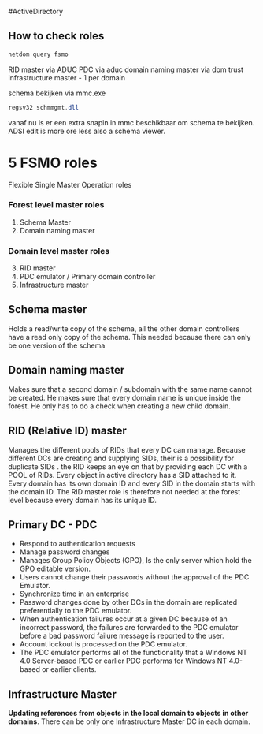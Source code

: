 #ActiveDirectory 
## How to check roles

```powershell
netdom query fsmo
```

RID master via ADUC
PDC via aduc
domain naming master via dom trust
infrastructure master - 1 per domain


schema bekijken via mmc.exe
```powershell
regsv32 schmmgmt.dll
```
vanaf nu is er een extra snapin in mmc beschikbaar om schema te bekijken. ADSI edit is more ore less also a schema viewer.

# 5 FSMO roles
Flexible Single Master Operation roles

### Forest level master roles
1. Schema Master
2. Domain naming master
### Domain level master roles
3. RID master
4. PDC emulator / Primary domain controller
5. Infrastructure master
## Schema master
Holds a read/write copy of the schema, all the other domain controllers have a read only copy of the schema. This needed because there can only be one version of the schema
## Domain naming master
Makes sure that a second domain / subdomain with the same name cannot be created. He makes sure that every domain name is unique inside the forest. He only has to do a check when creating a new child domain.
## RID (Relative ID) master
Manages the different pools of RIDs that every DC can manage. Because different DCs are creating and supplying SIDs, their is a possibility for duplicate SIDs . the RID keeps an eye on that by providing each DC with a POOL of RIDs.
Every object in active directory has a SID attached to it. 
Every domain has its own domain ID and every SID in the domain starts with the domain ID. The RID master role is therefore not needed at the forest level because every domain has its unique ID.

## Primary DC - PDC
- Respond to authentication requests
- Manage password changes
- Manages Group Policy Objects (GPO), Is the only server which hold the GPO editable version.
- Users cannot change their passwords without the approval of the PDC Emulator.
- Synchronize time in an enterprise
- Password changes done by other DCs in the domain are replicated preferentially to the PDC emulator.
- When authentication failures occur at a given DC because of an incorrect password, the failures are forwarded to the PDC emulator before a bad password failure message is reported to the user.
- Account lockout is processed on the PDC emulator.
- The PDC emulator performs all of the functionality that a Windows NT 4.0 Server-based PDC or earlier PDC performs for Windows NT 4.0-based or earlier clients.

## Infrastructure Master

**Updating references from objects in the local domain to objects in other domains**. There can be only one Infrastructure Master DC in each domain.

